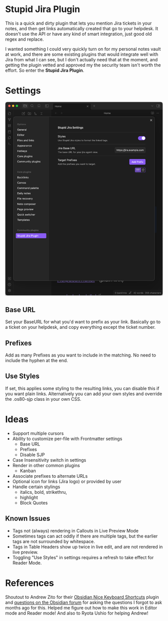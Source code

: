 # Stupid Jira Plugin

This is a quick and dirty plugin that lets you mention Jira tickets in your notes, and then get links automatically created that go to your helpdesk. It doesn't use the API or have any kind of smart integration, just good old regex and replace.

I wanted something I could very quickly turn on for my personal notes vault at work, and there are some existing plugins that would integrate well with Jira from what I can see, but I don't actually need that at the moment, and getting the plugin vetted and approved my the security team isn't worth the effort. So enter the **Stupid Jira Plugin**.

# Settings

![Settings](./sjp_settings_20240201.png)

## Base URL

Set your BaseURL for what you'd want to prefix as your link. Basically go to a ticket on your helpdesk, and copy everything except the ticket number.

## Prefixes

Add as many Prefixes as you want to include in the matching. No need to include the hyphen at the end.

## Use Styles

If set, this applies some styling to the resulting links, you can disable this if you want plain links. Alternatively you can add your own styles and override the .os80-sjp class in your own CSS.

# Ideas

-   Support multiple cursors
-   Ability to customize per-file with Frontmatter settings
    -   Base URL
    -   Prefixes
    -   Disable SJP
-   Case Insensitivity switch in settings
-   Render in other common plugins
    -   Kanban
-   Associate prefixes to alternate URLs
-   Optional icon for links (Jira logo) or provided by user
-   Handle certain stylings
    -   italics, bold, strikethru,
    -   highlight
    -   Block Quotes

## Known Issues

-   Tags not (always) rendering in Callouts in Live Preview Mode
-   Sometimes tags can act oddly if there are multiple tags, but the earlier tags are not surrounded by whitespace.
-   Tags in Table Headers show up twice in live edit, and are not rendered in live preview.
-   Toggling "Use Styles" in settings requires a refresh to take effect for Reader Mode.

# References

Shoutout to Andrew Zito for their [Obsidian Nice Keyboard Shortcuts](https://github.com/andyzito/obsidian-nice-kbds) plugin and [questions on the Obsidian forum](https://forum.obsidian.md/t/plugin-api-expose-live-edit-functionality-for-extension/73447/7) for asking the questions I forgot to ask months ago for this. Helped me figure out how to make this work in Editor mode and Reader mode! And also to Ryota Ushio for helping Andrew!
